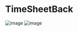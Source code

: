 # TimeSheetBack
![image](https://user-images.githubusercontent.com/49622101/96391747-b1ae5880-116e-11eb-84e5-ae3ad5e820fa.png)
![image](https://user-images.githubusercontent.com/49622101/96392399-c7248200-1170-11eb-9b55-fc7cc1c402af.png)

